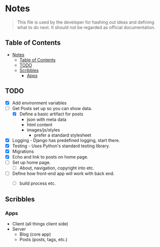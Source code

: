 # Notes

> This file is used by the developer for hashing out ideas and defining what
> to do next.  It should not be regarded as official documentation.

## Table of Contents

- [Notes](#notes)
  - [Table of Contents](#table-of-contents)
  - [TODO](#todo)
  - [Scribbles](#scribbles)
    - [Apps](#apps)

## TODO

- [x] Add environment variables
- [ ] Get Posts set up so you can show data.
  - [x] Define a basic artifact for posts
    - json with meta data
    - html content
    - images/js/styles
      - prefer a standard stylesheet
- [x] Logging - Django has predefined logging, start there.
- [x] Testing - Uses Python's standard testing library.
- [x] Migrations
- [x] Echo and link to posts on home page.
- [ ] Set up home page.
  - [ ] About, navigation, copyright into etc.
- [ ] Define how front-end app will work with back end.
  - [ ] build process etc.


## Scribbles

### Apps
- Client (all things client side)
- Server
  - Blog (core app)
  - Posts (posts, tags, etc.)